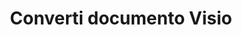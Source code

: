﻿---
title: Converti documento Visio
linktitle: Converti documento Visio
type: docs
weight: 40
url: /it/java/converting/
description: Questa sezione contiene una descrizione di tutte le possibili opzioni per convertire i documenti Visio su Java utilizzando la libreria Aspose.Diagram.
---
